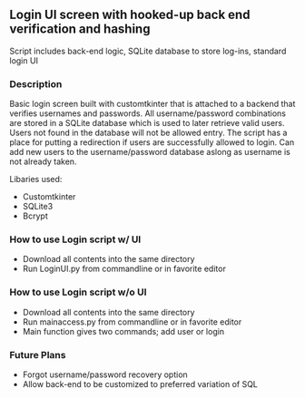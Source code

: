 ## Login UI screen with hooked-up back end verification and hashing

Script includes back-end logic, SQLite database to store log-ins, standard login UI 

### Description 
Basic login screen built with customtkinter that is attached to a backend that verifies usernames and passwords.
All username/password combinations are stored in a SQLite database which is used to later retrieve valid users. 
Users not found in the database will not be allowed entry. The script has a place for putting a redirection if users are 
successfully allowed to login. Can add new users to the username/password database aslong as username is not already taken.

Libaries used:
* Customtkinter
* SQLite3
* Bcrypt

### How to use Login script w/ UI
* Download all contents into the same directory
* Run LoginUI.py from commandline or in favorite editor

### How to use Login script w/o UI
* Download all contents into the same directory
* Run mainaccess.py from commandline or in favorite editor
* Main function gives two commands; add user or login

### Future Plans
* Forgot username/password recovery option
* Allow back-end to be customized to preferred variation of SQL


